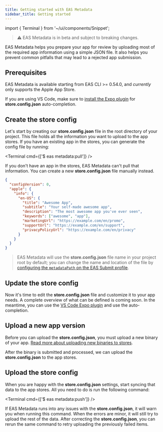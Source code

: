 ```yaml
---
title: Getting started with EAS Metadata
sidebar_title: Getting started
---
```


import { Terminal } from '~/ui/components/Snippet';

> ⚠️ EAS Metadata is in beta and subject to breaking changes.

EAS Metadata helps you prepare your app for review by uploading most of the required app information using a simple JSON file. It also helps you prevent common pitfalls that may lead to a rejected app submission.

## Prerequisites

EAS Metadata is available starting from EAS CLI >= 0.54.0, and _currently_ only supports the Apple App Store.

If you are using VS Code, make sure to [install the Expo plugin](https://github.com/expo/vscode-expo) for **store.config.json** auto-completion.

## Create the store config

Let's start by creating our **store.config.json** file in the root directory of your project. This file holds all the information you want to upload to the app stores. If you have an existing app in the stores, you can generate the config file by running:

<Terminal cmd={['$ eas metadata:pull']} />

If you don't have an app in the stores, EAS Metadata can't pull that information. You can create a new **store.config.json** file manually instead.

```json
{
  "configVersion": 0,
  "apple": {
    "info": {
      "en-US": {
        "title": "Awesome App",
        "subtitle": "Your self-made awesome app",
        "description": "The most awesome app you've ever seen",
        "keywords": ["awesome", "app"],
        "marketingUrl": "https://example.com/en/promo",
        "supportUrl": "https://example.com/en/support",
        "privacyPolicyUrl": "https://example.com/en/privacy"
      }
    }
  }
}
```

> EAS Metadata will use the **store.config.json** file name in your project root by default; you can change the name and location of the file by [configuring the `metadataPath` on the EAS Submit profile](../submit/eas-json.md#metadatapath).

## Update the store config

Now it's time to edit the **store.config.json** file and customize it to your app needs. A complete overview of what can be defined is coming soon. In the meantime, you can use the [VS Code Expo plugin](https://github.com/expo/vscode-expo) and use the auto-completion.
<!-- Disabled due to missing config overview
You can find all available options for the **store.config.json** in the [store configuration reference](./store-json.md). -->

## Upload a new app version

Before you can upload the **store.config.json**, you must upload a new binary of your app. [Read more about uploading new binaries to stores](../distribution/uploading-apps.md).

After the binary is submitted and processed, we can upload the **store.config.json** to the app stores.

## Upload the store config

When you are happy with the **store.config.json** settings, start syncing that data to the app stores. All you need to do is run the following command:

<Terminal cmd={['$ eas metadata:push']} />

If EAS Metadata runs into any issues with the **store.config.json**, it will warn you when running this command. When the errors are minor, it will still try to upload the rest of the data. After correcting the **store.config.json**, you can rerun the same command to retry uploading the previously failed items.

<!-- Disabled due to missing config overview
## Next

You can explore all available configuration options in the [store configuration reference](./store-json.md).
-->
